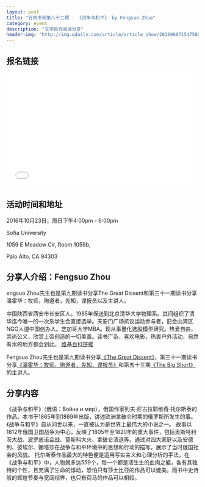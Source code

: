 ```yaml
---
layout: post
title: "谷雨书苑第八十二期 - 《战争与和平》 by Fengsuo Zhuo"
category: event
description: "文学巨作阅读分享"
header-img: "http://img.qdaily.com/article/article_show/201606071547580yKbIoerHAZtvWNw.jpg?imageMogr2/auto-orient/thumbnail/!755x450r/gravity/Center/crop/755x450/quality/85/format/jpg/ignore-error/1"
---
```


## 报名链接
<div style="width:100%; text-align:left;" ><iframe src="//eventbrite.com/tickets-external?eid=28712848904&ref=etckt" frameborder="0" height="300" width="100%" vspace="0" hspace="0" marginheight="5" marginwidth="5" scrolling="auto" allowtransparency="true"></iframe></div>

## 活动时间和地址
2016年10月23日，周日下午4:00pm - 6:00pm

Sofia University 

1059 E Meadow Cir, Room 1059b,

Palo Alto, CA 94303

## 分享人介绍：Fengsuo Zhou
engsuo Zhou先生也是第九期读书分享The Great Dissent和第三十一期读书分享潘霍华：牧师，殉道者，先知，谍报员以及主讲人。

中国陕西省西安市长安区人。1985年保送到北京清华大学物理系。其间组织了清华迄今唯一的一次系学生会直接选举。天安门广场抗议运动参与者，旧金山湾区NGO人道中国创办人。芝加哥大学MBA。现从事量化选股模型研究。热爱自由，崇尚公义，欣赏上帝创造的一切美善。读书广杂，喜欢电影，热衷户外活动，自然有水的地方都会到此。
[维基百科链接](https://zh.wikipedia.org/zh/%E5%91%A8%E9%94%8B%E9%94%81) 

Fengsuo Zhou先生也是第九期读书分享[《The Great Dissent》](http://www.valleyrain.org/event/2015/05/31/the-great-dissent/)，第三十一期读书分享[《潘霍华：牧师，殉道者，先知，谍报员》](http://www.valleyrain.org/event/2015/11/01/Bonheoffer-Pastor-Martyr-Prophet-Spy/)和第五十三期[《The Big Short》](http://www.valleyrain.org/event/2016/04/03/the-big-short/)的主讲人。

## 分享内容
《战争与和平》（俄语：Война и мир），俄国作家列夫·尼古拉耶维奇·托尔斯泰的作品。本书于1865年到1869年出版，讲述欧洲拿破仑时期的俄罗斯所发生的事。《战争与和平》自从问世以来，一直被认为是世界上最伟大的小说之一。
故事以1812年俄国卫国战争为中心，反映了1805年至1820年的重大事件，包括奥斯特利茨大战、波罗底诺会战、莫斯科大火、拿破仑溃退等。通过对四大家庭以及安德列、彼埃尔、娜塔莎在战争与和平环境中的思想和行动的描写，展示了当时俄国社会的风貌。
托尔斯泰作品最大的特色便是运用写实主义和心理分析的手法，在《战争与和平》中，人物就多达559个，每一个都是活生生的血肉之躯，各有其独特的个性，且充满了生命的悸动，恐怕只有莎士比亚的作品可以媲美。而书中史诗般的辉煌节奏与宽阔视界，也只有荷马的作品可以相较。
